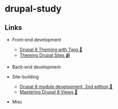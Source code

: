 # drupal-study

## Links

* Front-end development

  * [Drupal 8 Theming with Twig 📖](https://www.drupal.org/node/2571555)
  * [Theming Drupal Sites 📹](https://drupalize.me/series/drupal-theming)

* Back-end development

* Site-building

  * [Drupal 8 module development, 2nd edition 📖](https://www.drupal.org/node/3048139)
  * [Mastering Drupal 8 Views 📖](https://www.drupal.org/node/2720275)

* Misc
